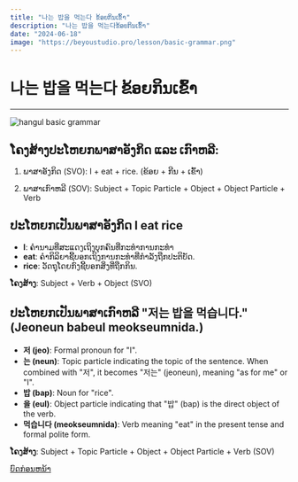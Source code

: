 ```yaml
---
title: "나는 밥을 먹는다 ຂ້ອຍກິນເຂົ້າ"
description: "나는 밥을 먹는다ຂ້ອຍກິນເຂົ້າ"
date: "2024-06-18"
image: "https://beyoustudio.pro/lesson/basic-grammar.png"
---
```


# 나는 밥을 먹는다 ຂ້ອຍກິນເຂົ້າ

---

![hangul basic grammar](/lesson/basic-grammar.png)

## ໂຄງສ້າງປະໂຫຍກພາສາອັງກິດ ແລະ ເກົາຫລີ:

1.  ພາສາອັງກິດ (SVO): I + eat + rice. (ຂ້ອຍ + ກີນ + ເຂົ້າ)

2.  ພາສາເກົາຫລີ (SOV): Subject + Topic Particle + Object + Object Particle + Verb

## ປະໂຫຍກເປັນພາສາອັງກິດ I eat rice

-   **I**: ຄຳນາມທີ່ສະແດງເຖິງບຸກຄົນທີ່ກະທຳການກະທຳ
-   **eat**: ຄຳກິລິຍາຊີ້ບອກເຖິງການກະທຳທີ່ກຳລັງຖືກປະຕິບັດ.
-   **rice**: ວັດຖຸໂດຍກົງຊີ້ບອກສິ່ງທີ່ຖືກກິນ.

**ໂຄງສ້າງ**: Subject + Verb + Object (SVO)

## ປະໂຫຍກເປັນພາສາເກົາຫລີ "저는 밥을 먹습니다." (Jeoneun babeul meokseumnida.)

-   **저 (jeo)**: Formal pronoun for "I".
-   **는 (neun)**: Topic particle indicating the topic of the sentence. When combined with "저", it becomes "저는" (jeoneun), meaning "as for me" or "I".
-   **밥 (bap)**: Noun for "rice".
-   **을 (eul)**: Object particle indicating that "밥" (bap) is the direct object of the verb.
-   **먹습니다 (meokseumnida)**: Verb meaning "eat" in the present tense and formal polite form.

**ໂຄງສ້າງ**: Subject + Topic Particle + Object + Object Particle + Verb (SOV)

<div class="flex justify-between">
<a href="/beginner/hangul-double-vowels/" class="bg-blue-500 hover:bg-blue-600 px-12 py-2 mt-6 my-2 rounded text-white">ບົດກ່ອນຫນ້າ</a>
</div>
